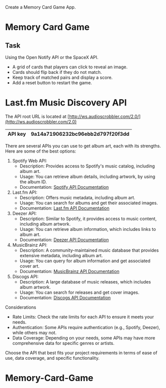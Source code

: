 Create a Memory Card Game App.

# Memory Card Game

## Task

Using the Open Notify API or the SpaceX API.

- A grid of cards that players can click to reveal an image.
- Cards should flip back if they do not match.
- Keep track of matched pairs and display a score.
- Add a reset button to restart the game.

# Last.fm Music Discovery API

The API root URL is located at [http://ws.audioscrobbler.com/2.0/](http://ws.audioscrobbler.com/2.0)

| API key | 9a14a71906232bc96ebb2d797f20f3dd |
| ------- | -------------------------------- |


There are several APIs you can use to get album art, each with its strengths. Here are some of the best options:

1. Spotify Web API:
   - Description: Provides access to Spotify's music catalog, including album art.
   - Usage: You can retrieve album details, including artwork, by using the album ID.
   - Documentation: [Spotify API Documentation](https://developer.spotify.com/documentation/web-api/ "developer.spotify.com")
2. Last.fm API:
   - Description: Offers music metadata, including album art.
   - Usage: You can search for albums and get their associated images.
   - Documentation: [Last.fm API Documentation](https://www.last.fm/api "www.last.fm")
3. Deezer API:
   - Description: Similar to Spotify, it provides access to music content, including album artwork.
   - Usage: You can retrieve album information, which includes links to album art.
   - Documentation: [Deezer API Documentation](https://developers.deezer.com/api "developers.deezer.com")
4. MusicBrainz API:
   - Description: A community-maintained music database that provides extensive metadata, including album art.
   - Usage: You can query for album information and get associated cover art.
   - Documentation: [MusicBrainz API Documentation](https://musicbrainz.org/doc/MusicBrainz_API "musicbrainz.org")
5. Discogs API:
   - Description: A large database of music releases, which includes album artwork.
   - Usage: You can search for releases and get cover images.
   - Documentation: [Discogs API Documentation](https://www.discogs.com/developers "www.discogs.com")

Considerations

* Rate Limits: Check the rate limits for each API to ensure it meets your needs.
* Authentication: Some APIs require authentication (e.g., Spotify, Deezer), while others may not.
* Data Coverage: Depending on your needs, some APIs may have more comprehensive data for specific genres or artists.

Choose the API that best fits your project requirements in terms of ease of use, data coverage, and specific functionality.
# Memory-Card-Game
